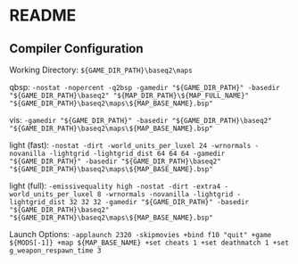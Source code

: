 # README

## Compiler Configuration

Working Directory: `${GAME_DIR_PATH}\baseq2\maps`

qbsp: `-nostat -nopercent -q2bsp -gamedir "${GAME_DIR_PATH}" -basedir "${GAME_DIR_PATH}\baseq2" "${MAP_DIR_PATH}\${MAP_FULL_NAME}" "${GAME_DIR_PATH}\baseq2\maps\${MAP_BASE_NAME}.bsp"`

vis: `-gamedir "${GAME_DIR_PATH}" -basedir "${GAME_DIR_PATH}\baseq2" "${GAME_DIR_PATH}\baseq2\maps\${MAP_BASE_NAME}.bsp"`

light (fast): `-nostat -dirt -world_units_per_luxel 24 -wrnormals -novanilla -lightgrid -lightgrid_dist 64 64 64 -gamedir "${GAME_DIR_PATH}" -basedir "${GAME_DIR_PATH}\baseq2" "${GAME_DIR_PATH}\baseq2\maps\${MAP_BASE_NAME}.bsp"`

light (full): `-emissivequality high -nostat -dirt -extra4 -world_units_per_luxel 8 -wrnormals -novanilla -lightgrid -lightgrid_dist 32 32 32 -gamedir "${GAME_DIR_PATH}" -basedir "${GAME_DIR_PATH}\baseq2" "${GAME_DIR_PATH}\baseq2\maps\${MAP_BASE_NAME}.bsp"`

Launch Options: `-applaunch 2320 -skipmovies +bind f10 "quit" +game ${MODS[-1]} +map ${MAP_BASE_NAME} +set cheats 1 +set deathmatch 1 +set g_weapon_respawn_time 3`
